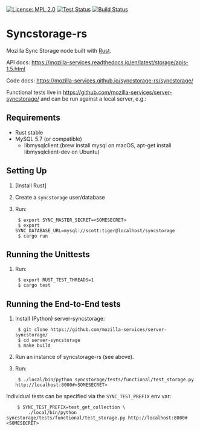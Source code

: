 [![License: MPL 2.0][mpl-svg]][mpl] [![Test Status][travis-badge]][travis] [![Build Status][circleci-badge]][circleci]

# Syncstorage-rs

Mozilla Sync Storage node built with [Rust](https://rust-lang.org).

API docs: https://mozilla-services.readthedocs.io/en/latest/storage/apis-1.5.html

Code docs: https://mozilla-services.github.io/syncstorage-rs/syncstorage/

Functional tests live in https://github.com/mozilla-services/server-syncstorage/
and can be run against a local server, e.g.:

## Requirements

 * Rust stable
 * MySQL 5.7 (or compatible)
   * libmysqlclient (brew install mysql on macOS, apt-get install libmysqlclient-dev on Ubuntu)

## Setting Up

1) [Install Rust]

2) Create a `syncstorage` user/database

3) Run:

        $ export SYNC_MASTER_SECRET=<SOMESECRET>
        $ export SYNC_DATABASE_URL=mysql://scott:tiger@localhost/syncstorage
        $ cargo run

## Running the Unittests

1) Run:

        $ export RUST_TEST_THREADS=1
        $ cargo test

## Running the End-to-End tests

1) Install (Python) server-syncstorage:

        $ git clone https://github.com/mozilla-services/server-syncstorage/
        $ cd server-syncstorage
        $ make build

2) Run an instance of syncstorage-rs (see above).

3) Run:

        $ ./local/bin/python syncstorage/tests/functional/test_storage.py http://localhost:8000#<SOMESECRET>

Individual tests can be specified via the `SYNC_TEST_PREFIX` env var:

        $ SYNC_TEST_PREFIX=test_get_collection \
            ./local/bin/python syncstorage/tests/functional/test_storage.py http://localhost:8000#<SOMESECRET>


[mpl-svg]: https://img.shields.io/badge/License-MPL%202.0-blue.svg
[mpl]: https://opensource.org/licenses/MPL-2.0
[travis-badge]: https://travis-ci.org/mozilla-services/syncstorage-rs.svg?branch=master
[travis]: https://travis-ci.org/mozilla-services/syncstorage-rs
[circleci-badge]: https://circleci.com/gh/mozilla-services/syncstorage-rs.svg?style=shield
[circleci]: https://circleci.com/gh/mozilla-services/syncstorage-rs
